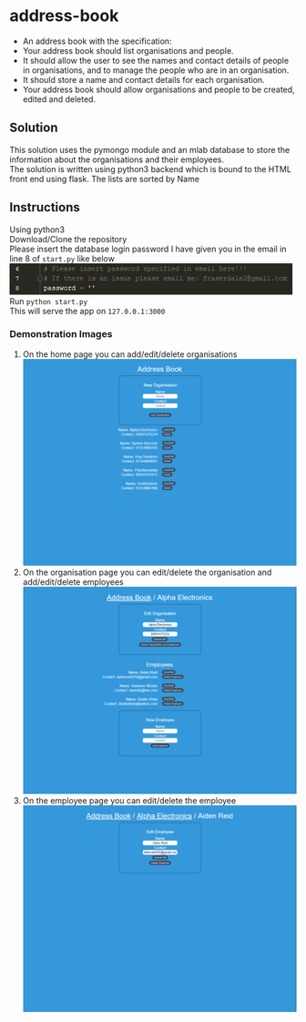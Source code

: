 # address-book
* An address book with the specification:  
* Your address book should list organisations and people.  
* It should allow the user to see the names and contact details of people in organisations, and to manage the people who are in an organisation.  
* It should store a name and contact details for each organisation.  
* Your address book should allow organisations and people to be created, edited and deleted.

## Solution
This solution uses the pymongo module and an mlab database to store the information about the organisations and their employees.  
The solution is written using python3 backend which is bound to the HTML front end using flask.
The lists are sorted by Name

## Instructions
Using python3   
Download/Clone the repository  
Please insert the database login password I have given you in the email in line 8 of `start.py` like below
![Set Password](https://github.com/fraserdale/address-book/blob/master/images/password_insert.gif "Set Password")  
Run `python start.py`  
This will serve the app on `127.0.0.1:3000`  

### Demonstration Images
1. On the home page you can add/edit/delete organisations
![Address Book Home](https://github.com/fraserdale/address-book/blob/master/images/address_book_home.PNG "Address Book Home")
2. On the organisation page you can edit/delete the organisation and add/edit/delete employees
![Organisation Page](https://github.com/fraserdale/address-book/blob/master/images/organisation_page.PNG "Organisation Page")
3. On the employee page you can edit/delete the employee
![Employee Page](https://github.com/fraserdale/address-book/blob/master/images/employee_page.PNG "Employee Page")

